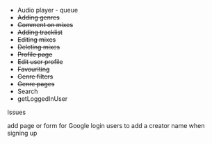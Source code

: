 - Audio player - queue
- ~~Adding genres~~
- ~~Comment on mixes~~
- ~~Adding tracklist~~
- ~~Editing mixes~~
- ~~Deleting mixes~~
- ~~Profile page~~
- ~~Edit user profile~~
- ~~Favouriting~~
- ~~Genre filters~~
- ~~Genre pages~~
- Search
- getLoggedInUser

Issues

add page or form for Google login users to add a creator name when signing up
